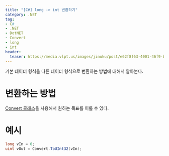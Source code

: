 ```yaml
---
title: "[C#] long -> int 변환하기"
category: .NET
tag:
- C#
- .NET
- DotNET
- Convert
- long
- int
header:
  teaser: https://media.vlpt.us/images/jinuku/post/e62f8f63-4001-46f9-b811-dc6f62f0828e/40cc3e52-745d-48b8-8a09-02c21efc36e5.png
---
```


기본 데이터 형식을 다른 데이터 형식으로 변환하는 방법에 대해서 알아본다.

# 변환하는 방법

[Convert 클래스](https://docs.microsoft.com/ko-kr/dotnet/api/system.convert)을 사용해서 원하는 목표를 이룰 수 있다.

# 예시

```csharp
long vIn = 0;
uint vOut = Convert.ToUInt32(vIn);
```
